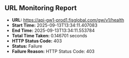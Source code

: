 ## URL Monitoring Report

- **URL:** https://api-gw1-prod1.fisglobal.com/gw/v1/health
- **Start Time:** 2025-09-13T13:34:11.407083
- **End Time:** 2025-09-13T13:34:11.553784
- **Total Time Taken:** 0.146701 seconds
- **HTTP Status Code:** 403
- **Status:** Failure
- **Failure Reason:** HTTP Status Code: 403
